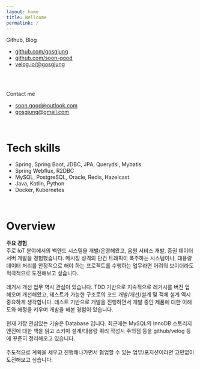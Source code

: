 ```yaml
---
layout: home
title: Wellcome
permalink: /
---
```

Github, Blog
- [github.com/gosgjung](https://github.com/gosgjung)
- [github.com/soon-good](https://github.com/soon-good)
- [velog.io/@gosgjung](https://velog.io/@gosgjung)
<br>
<br>

Contact me
- soon.good@outlook.com
- gosgjung@gmail.com
<br>

# Tech skills
- Spring, Spring Boot, JDBC, JPA, Querydsl, Mybatis
- Spring Webflux, R2DBC
- MySQL, PostgreSQL, Oracle, Redis, Hazelcast
- Java, Kotlin, Python
- Docker, Kubernetes
<br>

# Overview
**주요 경험**<br>
주로 IoT 분야에서의 백엔드 시스템을 개발/운영해왔고, 음원 서비스 개발, 증권 데이터 서버 개발을 경험했습니다. 메시징 성격의 단건 트래픽이 폭주하는 시스템이나, 대용량 데이터 처리를 안정적으로 해야 하는 프로젝트를 수행하는 업무라면 어려워 보이더라도 적극적으로 도전해보고 싶습니다.<br>
<br>
레거시 개선 업무 역시 관심이 있습니다. TDD 기반으로 지속적으로 레거시를 버전 업 해오며 개선해왔고, 테스트가 가능한 구조로의 코드 개발/개선/설계 및 객체 설계 역시 중요하게 생각합니다. 테스트 기반으로 개발을 진행하면서 개발 중인 제품에 대한 이해도와 애정을 키우며 개발을 해본 경험이 있습니다.<br>
<br>
현재 가장 관심있는 기술은 Database 입니다. 최근에는 MySQL의 InnoDB 스토리지 엔진에 대한 책을 읽고 스키마 설계/대용량 쿼리 작성시 주의점 등을 github/velog 등에 꾸준히 정리해오고 있습니다.<br>
<br>
주도적으로 계획을 세우고 진행해나가면서 협업할 수 있는 업무/포지션이라면 고민없이 도전해보고 싶습니다.<br>
<br>
